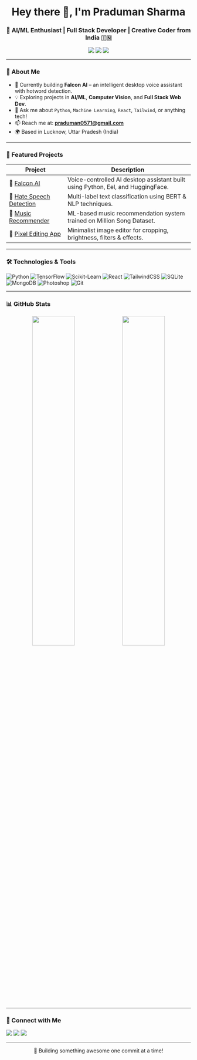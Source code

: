 <h1 align="center">Hey there 👋, I'm Praduman Sharma</h1>
<h3 align="center">🚀 AI/ML Enthusiast | Full Stack Developer | Creative Coder from India 🇮🇳</h3>

<p align="center">
  <a href="https://github.com/pradumancodes"><img src="https://img.shields.io/github/followers/pradumancodes?label=Follow&style=social"></a>
  <a href="mailto:praduman0571@gmail.com"><img src="https://img.shields.io/badge/Email-praduman0571@gmail.com-red?style=flat-square&logo=gmail"></a>
  <a href="https://portfolio-vite-react-inky.vercel.app/"><img src="https://img.shields.io/badge/Portfolio-Live-informational?style=flat-square&logo=githubpages"></a>
</p>

---

### 🌟 About Me

- 🔭 Currently building **Falcon AI** – an intelligent desktop voice assistant with hotword detection.
- 💡 Exploring projects in **AI/ML**, **Computer Vision**, and **Full Stack Web Dev**.
- 💬 Ask me about `Python`, `Machine Learning`, `React`, `Tailwind`, or anything tech!
- 📫 Reach me at: **praduman0571@gmail.com**
- 🌍 Based in Lucknow, Uttar Pradesh (India)

---

### 🚀 Featured Projects

| Project | Description |
|--------|-------------|
| 🧠 [Falcon AI](https://github.com/pradumancodes/Falcon-AI) | Voice-controlled AI desktop assistant built using Python, Eel, and HuggingFace. |
| 💬 [Hate Speech Detection](https://github.com/pradumancodes/Hate-Speech-Detection) | Multi-label text classification using BERT & NLP techniques. |
| 🎵 [Music Recommender](https://github.com/pradumancodes/Music-Recommendation-System) | ML-based music recommendation system trained on Million Song Dataset. |
| 🎨 [Pixel Editing App](https://github.com/pradumancodes/Pixel-Editing-Tool) | Minimalist image editor for cropping, brightness, filters & effects. |

---

### 🛠️ Technologies & Tools

![Python](https://img.shields.io/badge/-Python-333?style=flat-square&logo=python)
![TensorFlow](https://img.shields.io/badge/-TensorFlow-333?style=flat-square&logo=tensorflow)
![Scikit-Learn](https://img.shields.io/badge/-Scikit--Learn-333?style=flat-square&logo=scikit-learn)
![React](https://img.shields.io/badge/-React-333?style=flat-square&logo=react)
![TailwindCSS](https://img.shields.io/badge/-Tailwind-333?style=flat-square&logo=tailwind-css)
![SQLite](https://img.shields.io/badge/-SQLite-333?style=flat-square&logo=sqlite)
![MongoDB](https://img.shields.io/badge/-MongoDB-333?style=flat-square&logo=mongodb)
![Photoshop](https://img.shields.io/badge/-Photoshop-333?style=flat-square&logo=adobe-photoshop)
![Git](https://img.shields.io/badge/-Git-333?style=flat-square&logo=git)

---

### 📊 GitHub Stats

<p align="center">
  <img src="https://github-readme-stats.vercel.app/api?username=pradumancodes&show_icons=true&theme=radical" width="48%" />
  <img src="https://github-readme-stats.vercel.app/api/top-langs/?username=pradumancodes&layout=compact&theme=radical" width="48%" />
</p>

---

### 🔗 Connect with Me

<p align="left">
  <a href="mailto:praduman0571@gmail.com"><img src="https://img.shields.io/badge/Gmail-Email-red?style=for-the-badge&logo=gmail&logoColor=white" /></a>
  <a href="https://linkedin.com/in/pradumansharma"><img src="https://img.shields.io/badge/LinkedIn-Profile-blue?style=for-the-badge&logo=linkedin&logoColor=white" /></a>
  <a href="https://instagram.com/pixel.praduman"><img src="https://img.shields.io/badge/Instagram-Follow-pink?style=for-the-badge&logo=instagram&logoColor=white" /></a>
</p>

---

<p align="center">
  🚀 Building something awesome one commit at a time!
</p>
